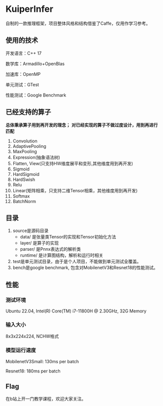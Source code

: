 # KuiperInfer
自制的一款推理框架，项目整体风格和结构借鉴了Caffe，仅用作学习参考。

## 使用的技术
开发语言：C++ 17

数学库：Armadillo+OpenBlas

加速库：OpenMP

单元测试：GTest

性能测试：Google Benchmark

## 已经支持的算子
**总体秉承算子用到再开发的理念；**
**对已经实现的算子不做过度设计，用到再进行匹配**

1. Convolution 
2. AdaptivePooling 
3. MaxPooling 
4. Expression(抽象语法树)
5. Flatten, View(只支持HW维度展平和变形,其他维度用到再开发)
6. Sigmoid 
7. HardSigmoid 
8. HardSwish 
9. Relu 
10. Linear(矩阵相乘，只支持二维Tensor相乘，其他维度用到再开发)
11. Softmax 
12. BatchNorm

## 目录
1. source是源码目录
    * data/ 是张量类Tensor的实现和Tensor初始化方法
    * layer/ 是算子的实现
    * parser/ 是Pnnx表达式的解析类
    * runtime/ 是计算图结构，解析和运行时相关
2. test是单元测试目录，由于是个人项目，不能做到单元测试全覆盖。
3. bench是google benchmark, 包含对MobilenetV3和Resnet18的性能测试。


## 性能
### 测试环境
Ubuntu 22.04, Intel(R) Core(TM) i7-11800H @ 2.30GHz, 32G Memory
### 输入大小
8x3x224x224, NCHW格式
### 模型运行速度
MobilenetV3Small:  130ms per batch

Resnet18: 180ms per batch
## Flag
在b站上开一门教学课程，欢迎大家关注。